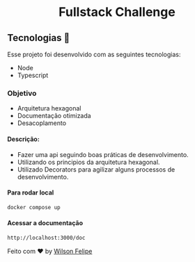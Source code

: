 <h1 align="center"> Fullstack Challenge </h1>


## Tecnologias 🚀 
Esse projeto foi desenvolvido com as seguintes tecnologias:
- Node
- Typescript

### Objetivo
- Arquitetura hexagonal
- Documentação otimizada
- Desacoplamento

#### Descrição:
- Fazer uma api seguindo boas práticas de desenvolvimento.
- Utilizando os principios da arquitetura hexagonal.
- Utilizado Decorators para agilizar alguns processos de desenvolvimento.

#### Para rodar local
```bash
docker compose up
```

#### Acessar a documentação
```bash
http://localhost:3000/doc
```

Feito com ♥ by [Wilson Felipe](https://github.com/Wfelipe2011)




